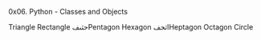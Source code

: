 0x06. Python - Classes and Objects

Triangle Rectangle حثىفPentagon Hexagon اثحفHeptagon Octagon Circle
